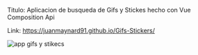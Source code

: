 Titulo: Aplicacion de busqueda de Gifs y Stickes hecho con Vue Composition Api

Link: https://juanmaynard91.github.io/Gifs-Stickers/

![app gifs y stikecs](https://user-images.githubusercontent.com/74424452/153950621-00265ac2-0c72-4df0-be94-b3370c8be293.png)
